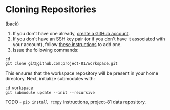 # Cloning Repositories

([back](../README.md#documentation))

1. If you don't have one already,
[create a GitHub account](https://github.com/join).
1. If you don't have an SSH key pair (or if you don't have it associated with
your account), follow
[these instructions](https://docs.github.com/en/authentication/connecting-to-github-with-ssh/generating-a-new-ssh-key-and-adding-it-to-the-ssh-agent)
to add one.
1. Issue the following commands:

```
cd
git clone git@github.com:project-81/workspace.git
```

This ensures that the workspace repository will be present in your home
directory. Next, initialize submodules with:

```
cd workspace
git submodule update --init --recursive
```

TODO - `pip install rcmpy` instructions, project-81 data repository.
